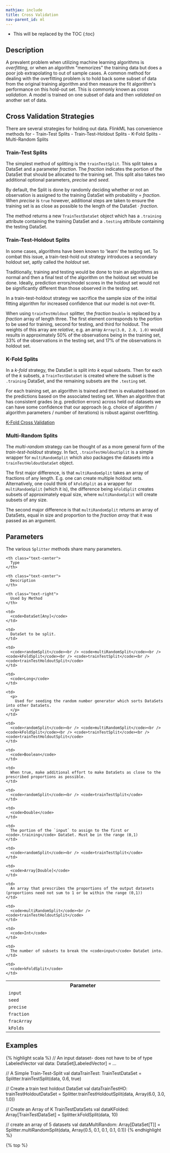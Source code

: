 ```yaml
---
mathjax: include
title: Cross Validation
nav-parent_id: ml
---
```

<!--
Licensed to the Apache Software Foundation (ASF) under one
or more contributor license agreements.  See the NOTICE file
distributed with this work for additional information
regarding copyright ownership.  The ASF licenses this file
to you under the Apache License, Version 2.0 (the
"License"); you may not use this file except in compliance
with the License.  You may obtain a copy of the License at

  http://www.apache.org/licenses/LICENSE-2.0

Unless required by applicable law or agreed to in writing,
software distributed under the License is distributed on an
"AS IS" BASIS, WITHOUT WARRANTIES OR CONDITIONS OF ANY
KIND, either express or implied.  See the License for the
specific language governing permissions and limitations
under the License.
-->

- This will be replaced by the TOC {:toc}

## Description

A prevalent problem when utilizing machine learning algorithms is *overfitting*, or when an algorithm "memorizes" the training data but does a poor job extrapolating to out of sample cases. A common method for dealing with the overfitting problem is to hold back some subset of data from the original training algorithm and then measure the fit algorithm's performance on this hold-out set. This is commonly known as *cross validation*. A model is trained on one subset of data and then *validated* on another set of data.

## Cross Validation Strategies

There are several strategies for holding out data. FlinkML has convenience methods for - Train-Test Splits - Train-Test-Holdout Splits - K-Fold Splits - Multi-Random Splits

### Train-Test Splits

The simplest method of splitting is the `trainTestSplit`. This split takes a DataSet and a parameter *fraction*. The *fraction* indicates the portion of the DataSet that should be allocated to the training set. This split also takes two additional optional parameters, *precise* and *seed*.

By default, the Split is done by randomly deciding whether or not an observation is assigned to the training DataSet with probability = *fraction*. When *precise* is `true` however, additional steps are taken to ensure the training set is as close as possible to the length of the DataSet $\cdot$ *fraction*.

The method returns a new `TrainTestDataSet` object which has a `.training` attribute containing the training DataSet and a `.testing` attribute containing the testing DataSet.

### Train-Test-Holdout Splits

In some cases, algorithms have been known to 'learn' the testing set. To combat this issue, a train-test-hold out strategy introduces a secondary holdout set, aptly called the *holdout* set.

Traditionally, training and testing would be done to train an algorithms as normal and then a final test of the algorithm on the holdout set would be done. Ideally, prediction errors/model scores in the holdout set would not be significantly different than those observed in the testing set.

In a train-test-holdout strategy we sacrifice the sample size of the initial fitting algorithm for increased confidence that our model is not over-fit.

When using `trainTestHoldout` splitter, the *fraction* `Double` is replaced by a *fraction* array of length three. The first element corresponds to the portion to be used for training, second for testing, and third for holdout. The weights of this array are *relative*, e.g. an array `Array(3.0, 2.0, 1.0)` would results in approximately 50% of the observations being in the training set, 33% of the observations in the testing set, and 17% of the observations in holdout set.

### K-Fold Splits

In a *k-fold* strategy, the DataSet is split into *k* equal subsets. Then for each of the *k* subsets, a `TrainTestDataSet` is created where the subset is the `.training` DataSet, and the remaining subsets are the `.testing` set.

For each training set, an algorithm is trained and then is evaluated based on the predictions based on the associated testing set. When an algorithm that has consistent grades (e.g. prediction errors) across held out datasets we can have some confidence that our approach (e.g. choice of algorithm / algorithm parameters / number of iterations) is robust against overfitting.

<a href="https://en.wikipedia.org/wiki/Cross-validation_(statistics)#k-fold_cross-validation">K-Fold Cross Validation</a>

### Multi-Random Splits

The *multi-random* strategy can be thought of as a more general form of the *train-test-holdout* strategy. In fact, `.trainTestHoldoutSplit` is a simple wrapper for `multiRandomSplit` which also packages the datasets into a `trainTestHoldoutDataSet` object.

The first major difference, is that `multiRandomSplit` takes an array of fractions of any length. E.g. one can create multiple holdout sets. Alternatively, one could think of `kFoldSplit` as a wrapper for `multiRandomSplit` (which it is), the difference being `kFoldSplit` creates subsets of approximately equal size, where `multiRandomSplit` will create subsets of any size.

The second major difference is that `multiRandomSplit` returns an array of DataSets, equal in size and proportion to the *fraction array* that it was passed as an argument.

## Parameters

The various `Splitter` methods share many parameters.

<table class="table table-bordered">
  <tr>
    <th class="text-left" style="width: 20%">
      Parameter
    </th>
    
    <th class="text-center">
      Type
    </th>
    
    <th class="text-center">
      Description
    </th>
    
    <th class="text-right">
      Used by Method
    </th>
  </tr>
  
  <tr>
    <td>
      <code>input</code>
    </td>
    
    <td>
      <code>DataSet[Any]</code>
    </td>
    
    <td>
      DataSet to be split.
    </td>
    
    <td>
      <code>randomSplit</code><br /> <code>multiRandomSplit</code><br /> <code>kFoldSplit</code><br /> <code>trainTestSplit</code><br /> <code>trainTestHoldoutSplit</code>
    </td>
  </tr>
  
  <tr>
    <td>
      <code>seed</code>
    </td>
    
    <td>
      <code>Long</code>
    </td>
    
    <td>
      <p>
        Used for seeding the random number generator which sorts DataSets into other DataSets.
      </p>
    </td>
    
    <td>
      <code>randomSplit</code><br /> <code>multiRandomSplit</code><br /> <code>kFoldSplit</code><br /> <code>trainTestSplit</code><br /> <code>trainTestHoldoutSplit</code>
    </td>
  </tr>
  
  <tr>
    <td>
      <code>precise</code>
    </td>
    
    <td>
      <code>Boolean</code>
    </td>
    
    <td>
      When true, make additional effort to make DataSets as close to the prescribed proportions as possible.
    </td>
    
    <td>
      <code>randomSplit</code><br /> <code>trainTestSplit</code>
    </td>
  </tr>
  
  <tr>
    <td>
      <code>fraction</code>
    </td>
    
    <td>
      <code>Double</code>
    </td>
    
    <td>
      The portion of the `input` to assign to the first or <code>.training</code> DataSet. Must be in the range (0,1)
    </td>
    
    <td>
      <code>randomSplit</code><br /> <code>trainTestSplit</code>
    </td>
  </tr>
  
  <tr>
    <td>
      <code>fracArray</code>
    </td>
    
    <td>
      <code>Array[Double]</code>
    </td>
    
    <td>
      An array that prescribes the proportions of the output datasets (proportions need not sum to 1 or be within the range (0,1))
    </td>
    
    <td>
      <code>multiRandomSplit</code><br /> <code>trainTestHoldoutSplit</code>
    </td>
  </tr>
  
  <tr>
    <td>
      <code>kFolds</code>
    </td>
    
    <td>
      <code>Int</code>
    </td>
    
    <td>
      The number of subsets to break the <code>input</code> DataSet into.
    </td>
    
    <td>
      <code>kFoldSplit</code>
    </td>
  </tr>
</table>

## Examples

{% highlight scala %} // An input dataset- does not have to be of type LabeledVector val data: DataSet[LabeledVector] = ...

// A Simple Train-Test-Split val dataTrainTest: TrainTestDataSet = Splitter.trainTestSplit(data, 0.6, true)

// Create a train test holdout DataSet val dataTrainTestHO: trainTestHoldoutDataSet = Splitter.trainTestHoldoutSplit(data, Array(6.0, 3.0, 1.0))

// Create an Array of K TrainTestDataSets val dataKFolded: Array[TrainTestDataSet] = Splitter.kFoldSplit(data, 10)

// create an array of 5 datasets val dataMultiRandom: Array[DataSet[T]] = Splitter.multiRandomSplit(data, Array(0.5, 0.1, 0.1, 0.1, 0.1)) {% endhighlight %}

{% top %}